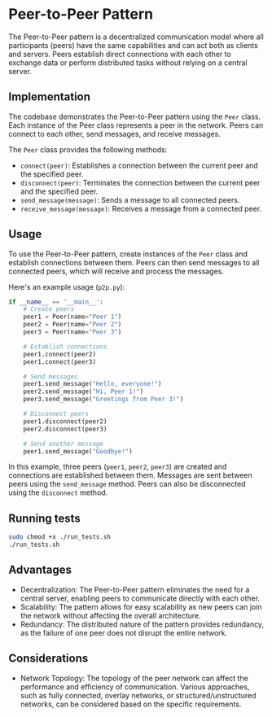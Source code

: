 # Peer-to-Peer Pattern

The Peer-to-Peer pattern is a decentralized communication model where all participants (peers) have the same capabilities and can act both as clients and servers. Peers establish direct connections with each other to exchange data or perform distributed tasks without relying on a central server.

## Implementation

The codebase demonstrates the Peer-to-Peer pattern using the `Peer` class. Each instance of the Peer class represents a peer in the network. Peers can connect to each other, send messages, and receive messages.

The `Peer` class provides the following methods:

- `connect(peer)`: Establishes a connection between the current peer and the specified peer.
- `disconnect(peer)`: Terminates the connection between the current peer and the specified peer.
- `send_message(message)`: Sends a message to all connected peers.
- `receive_message(message)`: Receives a message from a connected peer.

## Usage

To use the Peer-to-Peer pattern, create instances of the `Peer` class and establish connections between them. Peers can then send messages to all connected peers, which will receive and process the messages.

Here's an example usage (`p2p.py`):

```python
if __name__ == '__main__':
    # Create peers
    peer1 = Peer(name="Peer 1")
    peer2 = Peer(name="Peer 2")
    peer3 = Peer(name="Peer 3")

    # Establish connections
    peer1.connect(peer2)
    peer1.connect(peer3)

    # Send messages
    peer1.send_message("Hello, everyone!")
    peer2.send_message("Hi, Peer 1!")
    peer3.send_message("Greetings from Peer 3!")

    # Disconnect peers
    peer1.disconnect(peer2)
    peer2.disconnect(peer3)

    # Send another message
    peer1.send_message("Goodbye!")
```
In this example, three peers (`peer1`, `peer2`, `peer3`) are created and connections are established between them. Messages are sent between peers using the `send_message` method. Peers can also be disconnected using the `disconnect` method.

## Running tests

```bash
sudo chmod +x ./run_tests.sh
./run_tests.sh
```

## Advantages

- Decentralization: The Peer-to-Peer pattern eliminates the need for a central server, enabling peers to communicate directly with each other.
- Scalability: The pattern allows for easy scalability as new peers can join the network without affecting the overall architecture.
- Redundancy: The distributed nature of the pattern provides redundancy, as the failure of one peer does not disrupt the entire network.

## Considerations

- Network Topology: The topology of the peer network can affect the performance and efficiency of communication. Various approaches, such as fully connected, overlay networks, or structured/unstructured networks, can be considered based on the specific requirements.
